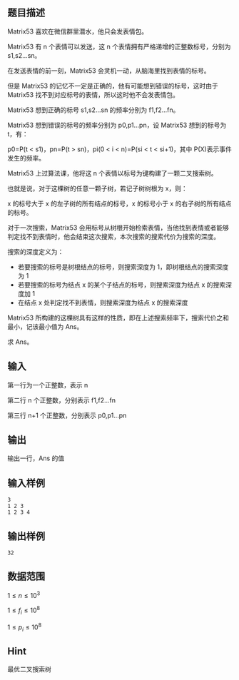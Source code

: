 ## 题目描述

Matrix53 喜欢在微信群里潜水，他只会发表情包。

Matrix53 有 n 个表情可以发送，这 n 个表情拥有严格递增的正整数标号，分别为 s1,s2...sn。

在发送表情的前一刻，Matrix53 会灵机一动，从脑海里找到表情的标号。

但是 Matrix53 的记忆不一定是正确的，他有可能想到错误的标号，这时由于 Matrix53 找不到对应标号的表情，所以这时他不会发表情包。

Matrix53 想到正确的标号 s1,s2...sn 的频率分别为 f1,f2...fn。

Matrix53 想到错误的标号的频率分别为 p0,p1...pn，设 Matrix53 想到的标号为 t，有：

p0=P(t < s1)，pn=P(t > sn)，pi(0 < i < n)=P(si < t < si+1)，其中 P(X)表示事件发生的频率。

Matrix53 上过算法课，他将这 n 个表情以标号为键构建了一颗二叉搜索树。

也就是说，对于这棵树的任意一颗子树，若记子树树根为 x，则：

x 的标号大于 x 的左子树的所有结点的标号，x 的标号小于 x 的右子树的所有结点的标号。

对于一次搜索，Matrix53 会用标号从树根开始检索表情，当他找到表情或者能够判定找不到表情时，他会结束这次搜索，本次搜索的搜索代价为搜索的深度。

搜索的深度定义为：

- 若要搜索的标号是树根结点的标号，则搜索深度为 1，即树根结点的搜索深度为 1
- 若要搜索的标号为结点 x 的某个子结点的标号，则搜索深度为结点 x 的搜索深度加 1
- 在结点 x 处判定找不到表情，则搜索深度为结点 x 的搜索深度

Matrix53 所构建的这棵树具有这样的性质，即在上述搜索频率下，搜索代价之和最小，记该最小值为 Ans。

求 Ans。

## 输入

第一行为一个正整数，表示 n

第二行 n 个正整数，分别表示 f1,f2...fn

第三行 n+1 个正整数，分别表示 p0,p1...pn

## 输出

输出一行，Ans 的值

## 输入样例

    3
    1 2 3
    1 2 3 4

## 输出样例

    32

## 数据范围

$1\leq n \leq 10^3$

$1\leq f_i \leq 10^8$

$1\leq p_i \leq 10^8$

## Hint

最优二叉搜索树
